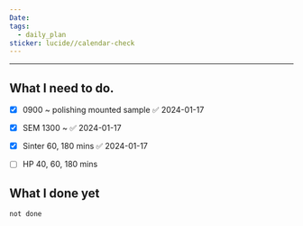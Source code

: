 ```yaml
---
Date: 
tags:
  - daily_plan
sticker: lucide//calendar-check
---
```

---
## What I need to do.

- [x] 0900 ~ polishing mounted sample ✅ 2024-01-17
- [x] SEM 1300 ~ ✅ 2024-01-17
- [x] Sinter 60, 180 mins ✅ 2024-01-17
- [ ] HP 40, 60, 180 mins



## What I done yet
```tasks
not done
```
